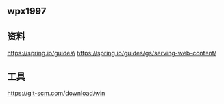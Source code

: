 ## wpx1997

## 资料
https://spring.io/guides\
https://spring.io/guides/gs/serving-web-content/

## 工具
https://git-scm.com/download/win